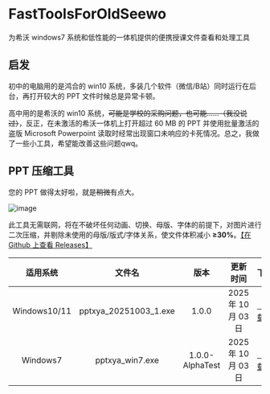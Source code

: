# FastToolsForOldSeewo
为希沃 windows7 系统和低性能的一体机提供的便携授课文件查看和处理工具

## 启发
初中的电脑用的是鸿合的 win10 系统，多装几个软件（微信/B站）同时运行在后台，再打开较大的 PPT 文件时候总是异常卡顿。

高中用的是希沃的 win10 系统，~~可能是学校的采购问题，也可能……（我没说过）~~，反正，在未激活的希沃一体机上打开超过 60 MB 的 PPT 并使用批量激活的盗版 Microsoft Powerpoint 读取时经常出现窗口未响应的卡死情况。总之，我做了一些小工具，希望能改善这些问题qwq。

## PPT 压缩工具
您的 PPT 做得太好啦，就是~~稍微~~有点大。

![image](./view/pptxy.gif)

此工具无需联网，将在不破坏任何动画、切换、母版、字体的前提下，对图片进行二次压缩，并剔除未使用的母版/版式/字体关系，使文件体积减小 **≥30%**。[【在 Github 上查看 Releases】](https://github.com/yuyudifiesh/seewo-fasttools/releases)

| 适用系统 | 文件名 | 版本 | 更新时间 | 下载 |
| :---: | :---: | :---: | :---: | :---: |
| Windows10/11 | pptxya_20251003_1.exe | 1.0.0 | 2025 年 10 月 03 日 | [【下载】](./soft/pptxya_20251003_1.exe) |
| Windows7 | pptxya_win7.exe | 1.0.0-AlphaTest | 2025 年 10 月 03 日 | [【下载】](./soft/pptxya_win7.exe)  |
